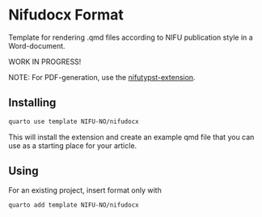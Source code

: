 # Nifudocx Format
Template for rendering .qmd files according to NIFU publication style in a Word-document.

WORK IN PROGRESS!

NOTE: For PDF-generation, use the [nifutypst-extension](http://www.github.com/NIFU-NO/nifutypst).

## Installing

```bash
quarto use template NIFU-NO/nifudocx
```

This will install the extension and create an example qmd file that you can use as a starting place for your article.

## Using

For an existing project, insert format only with
```bash
quarto add template NIFU-NO/nifudocx
```
